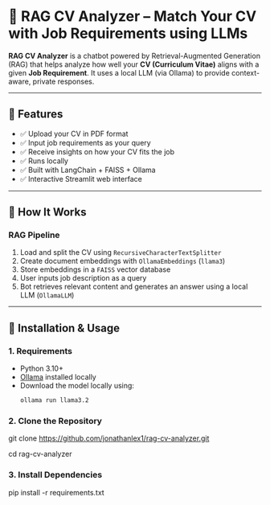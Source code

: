 # 🤖 RAG CV Analyzer – Match Your CV with Job Requirements using LLMs

**RAG CV Analyzer** is a chatbot powered by Retrieval-Augmented Generation (RAG) that helps analyze how well your **CV (Curriculum Vitae)** aligns with a given **Job Requirement**. It uses a local LLM (via Ollama) to provide context-aware, private responses.

---

## 🚀 Features

- ✅ Upload your CV in PDF format
- ✅ Input job requirements as your query
- ✅ Receive insights on how your CV fits the job
- ✅ Runs locally 
- ✅ Built with LangChain + FAISS + Ollama
- ✅ Interactive Streamlit web interface

---

## 🧠 How It Works

### RAG Pipeline

1. Load and split the CV using `RecursiveCharacterTextSplitter`
2. Create document embeddings with `OllamaEmbeddings` (`llama3`)
3. Store embeddings in a `FAISS` vector database
4. User inputs job description as a query
5. Bot retrieves relevant content and generates an answer using a local LLM (`OllamaLLM`)

---

## 🧰 Installation & Usage

### 1. Requirements

- Python 3.10+
- [Ollama](https://ollama.com/) installed locally
- Download the model locally using:
  ```bash
  ollama run llama3.2

### 2. Clone the Repository

git clone https://github.com/jonathanlex1/rag-cv-analyzer.git

cd rag-cv-analyzer

### 3. Install Dependencies

pip install -r requirements.txt

